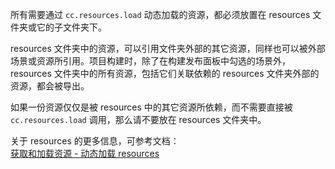 所有需要通过 `cc.resources.load` 动态加载的资源，都必须放置在 resources 文件夹或它的子文件夹下。

resources 文件夹中的资源，可以引用文件夹外部的其它资源，同样也可以被外部场景或资源所引用。项目构建时，除了在构建发布面板中勾选的场景外，resources 文件夹中的所有资源，包括它们关联依赖的 resources 文件夹外部的资源，都会被导出。

如果一份资源仅仅是被 resources 中的其它资源所依赖，而不需要直接被 `cc.resources.load` 调用，那么请不要放在 resources 文件夹中。

关于 resources 的更多信息，可参考文档：<br>
[获取和加载资源 - 动态加载 resources](https://docs.cocos.com/creator/manual/zh/scripting/load-assets.html#%E5%8A%A8%E6%80%81%E5%8A%A0%E8%BD%BD-resources)
